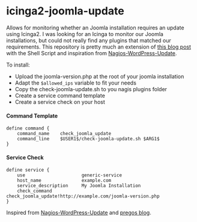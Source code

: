# icinga2-joomla-update
Allows for monitoring whether an Joomla installation requires an update using Icinga2. I was looking for an Icinga to monitor our Joomla installations, but could not really find any plugins that matched our requirements. This repository is pretty much an extension of [this blog post](https://blog.pregos.info/2012/11/09/nagiosicinga-plugin-to-check-joomla-update-status-passive-check/) with the Shell Script and inspiration from [Nagios-WordPress-Update](https://github.com/jinjie/Nagios-WordPress-Update).

To install:
- Upload the joomla-version.php at the root of your joomla installation
- Adapt the `$allowed_ips` variable to fit your needs
- Copy the check-joomla-update.sh to you nagis plugins folder
- Create a service command template
- Create a service check on your host

#### Command Template
```
define command {
	command_name    check_joomla_update
	command_line    $USER1$/check-joomla-update.sh $ARG1$
}
```
#### Service Check
```
define service {
	use                     generic-service
	host_name               example.com
	service_description     My Joomla Installation
	check_command           check_joomla_update!http://example.com/joomla-version.php
}
```

Inspired from [Nagios-WordPress-Update](https://github.com/jinjie/Nagios-WordPress-Update) and [pregos blog](https://blog.pregos.info/2012/11/09/nagiosicinga-plugin-to-check-joomla-update-status-passive-check/).
